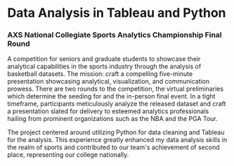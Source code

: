 # Data Analysis in Tableau and Python
### AXS National Collegiate Sports Analytics Championship Final Round

A competition for seniors and graduate students to showcase their analytical capabilities in the sports industry through the analysis of basketball datasets. The mission: craft a compelling five-minute presentation showcasing analytical, visualization, and communication prowess. There are two rounds to the competition, the virtual preliminaries which determine the seeding for and the in-person final event. In a tight timeframe, participants meticulously analyze the released dataset and craft a presentation slated for delivery to esteemed analytics professionals hailing from prominent organizations such as the NBA and the PGA Tour.

The project centered around utilizing Python for data cleaning and Tableau for the analysis. This experience greatly enhanced my data analysis skills in the realm of sports and contributed to our team's achievement of second place, representing our college nationally.
